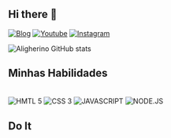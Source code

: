 ## Hi there 👋

[![Blog](https://img.shields.io/badge/Hashnode-2962FF?style=for-the-badge&logo=hashnode&logoColor=white)](http://www.cjdinfo.com.br/utilitario-tabela-codigo-emoji)
[![Youtube](https://img.shields.io/badge/YouTube-FF0000?style=for-the-badge&logo=youtube&logoColor=white)](https://www.youtube.com/channel/UCcrCgijmwd6251YyuAyIUQA)
[![Instagram](https://img.shields.io/badge/Instagram-E4405F?style=for-the-badge&logo=instagram&logoColor=white)](https://www.instagram.com/marketingrevolucional)

![Aligherino GitHub stats](https://github-readme-stats.vercel.app/api?username=aligherino&show_icons=true&theme=cobalt)

## Minhas Habilidades

<div style="display: inline-block"> </br>
  <img align="center" alt="HMTL 5" src="https://img.shields.io/badge/HTML5-E34F26?style=for-the-badge&logo=html5&logoColor=white">
  <img align="center" alt="CSS 3" src="https://img.shields.io/badge/CSS3-1572B6?style=for-the-badge&logo=css3&logoColor=white">
  <img align="center" alt="JAVASCRIPT" src="https://img.shields.io/badge/JavaScript-323330?style=for-the-badge&logo=javascript&logoColor=F7DF1E">
  <img align="center" alt="NODE.JS" src="https://img.shields.io/badge/Node.js-43853D?style=for-the-badge&logo=node.js&logoColor=white">
</div>

## Do It
